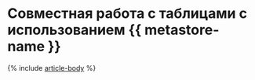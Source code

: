 # Совместная работа с таблицами с использованием {{ metastore-name }}

{% include [article-body](../../_tutorials/dataplatform/data-proc/dataproc-to-dataproc.md) %}
